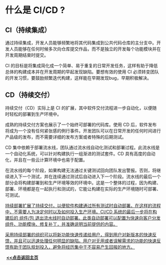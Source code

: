 # 什么是 CI/CD ?

## CI（持续集成）

通过持续集成，开发人员能够频繁地将其代码集成到公共代码仓库的主分支中。开发人员能够在任何时候多次向仓库提交作品，而不是独立的开发每个功能模块并在开发周期结束时提交。

CI 的目标是将集成简化成一个简单、易于重复的日常开发任务，这样有助于降低总体的构建成本并在开发周期的早起发现缺陷。要想有效的使用 CI 必须转变团队的开发习惯，要鼓励频繁迭代构建，这样能在早期发现bug，早期积极解决。

## CD（持续交付）

持续交付（CD）实际上是 CI 的扩展，其中软件交付流程进一步自动化，以便随时轻松的部署到生产环境中。

成熟的持续交付方案也展示了一个始终可部署的代码库。使用 CD 后，软件发布将成为一个没有任何紧张感的例行事件。开发团队可以在日常开发的任何时间进行产品级的发布，而不需要详细的发布方案或者特殊的后期测试。

CD 集中依赖于部署流水线，团队通过流水线自动化测试和部署过程。此流水线是一个自动化系统，可以针对构建执行一组渐进的测试套件。CD 具有高度的自动化，并且在一些云计算环境中也易于配置。

在流水线的每个阶段，如果构建无法通过关键测试回向团队发出警报。否则，将继续进入下一个测试，并在连续通过测试后自动进入下一个阶段。流水线的最后一个部分会将构建部署到和生产环境等效的环境中。这是一个整体的过程，因为构建、部署、环境都是在一起执行和测试的，它能让构建在实际的生产环境随时可部署、可测试。

<u>持续部署扩展了持续交付，以便软件构建通过所有测试时自动部署。在这样的流程中，不需要人为决定何时以及如何投入生产环境。CI/CD 系统的最后一步将在构建后的 组件/包 退出流水线时自动部署。此类自动部署可以配置为快速向客户分发组件、功能模块、修复补丁，并准确说明当前提供的内容。</u>

<u>采用持续部署的组织可以将新功能快速传递给用户，得到用户对新版本的快速反馈，并且可以迅速处理任何明显的缺陷。用户对无用或者误解需求的功能的快速反馈有助于团队规划投入，避免将经历集中于不容易产生回报的地方。</u>





​                                                                                                                                                                   **<u>[<<点击返回主页](https://liudandandear.gitee.io)</u>**